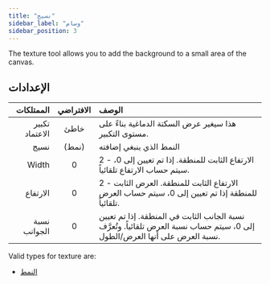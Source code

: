 ```yaml
---
title: "نسيج"
sidebar_label: "وسام"
sidebar_position: 3
---
```


The texture tool allows you to add the background to a small area of the canvas.

## الإعدادات

|      الممتلكات | الافتراضي | الوصف                                                                                                                       |
| --------------:|:---------:|:--------------------------------------------------------------------------------------------------------------------------- |
| تكبير الاعتماد |   خاطئ    | هذا سيغير عرض السكتة الدماغية بناءً على مستوى التكبير.                                                                      |
|           نسيج |   (نمط)   | النمط الذي ينبغي إضافته                                                                                                     |
|          Width |     0     | 2 - الارتفاع الثابت للمنطقة. إذا تم تعيين إلى 0، سيتم حساب الارتفاع تلقائياً.                                               |
|       الارتفاع |     0     | 2 - الارتفاع الثابت للمنطقة. العرض الثابت للمنطقة إذا تم تعيين إلى 0، سيتم حساب العرض تلقائياً.                             |
|   نسبة الجوانب |     0     | نسبة الجانب الثابت في المنطقة. إذا تم تعيين إلى 0، سيتم حساب نسبة العرض تلقائياً. وتُعرَّف نسبة العرض على أنها العرض/الطول. |

Valid types for texture are:

* [النمط](../background#pattern)
